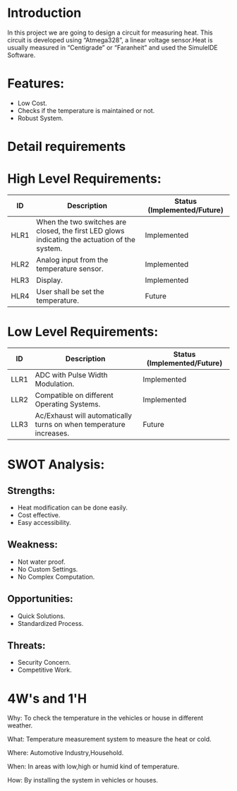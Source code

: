 # Introduction #
In this project we are going to design a circuit for measuring heat. This circuit is developed using “Atmega328”, a linear voltage sensor.Heat is usually measured in “Centigrade” or “Faranheit” and used the SimuleIDE Software.

# Features: #
* Low Cost.
* Checks if the temperature is maintained or not.
* Robust System.
# Detail requirements #

# High Level Requirements: #

ID	| Description                                                                                                  | Status (Implemented/Future)
----|--------------------------------------------------------------------------------------------------------------|-------------------------------
HLR1| When the two switches are closed, the first LED glows indicating the actuation of the system.                | Implemented 
HLR2| Analog input from the temperature sensor.                                                                    | Implemented
HLR3| Display.                                                                                                     | Implemented
HLR4| User shall be set the temperature.                                                                           | Future

# Low Level Requirements: #

ID	 |Description                                                        | Status (Implemented/Future)
-----|-------------------------------------------------------------------|-------------------------------------
LLR1 | ADC with Pulse Width Modulation.                                  | Implemented 
LLR2 | Compatible on different Operating Systems.                         | Implemented 
LLR3 | Ac/Exhaust will automatically turns on when temperature increases. | Future

# SWOT Analysis: #
## Strengths: ##
* Heat modification can be done easily.
* Cost effective.
* Easy accessibility.

## Weakness: ##
* Not water proof.
* No Custom Settings.
* No Complex Computation.

## Opportunities: ##
* Quick Solutions.
* Standardized Process.

## Threats: ##
* Security Concern.
* Competitive Work.

# 4W's and 1'H #

Why: To check the temperature in the vehicles or house in different weather.

What: Temperature measurement system to measure the heat or cold.

Where: Automotive Industry,Household.

When: In areas with low,high or humid kind of temperature.

How: By installing the system in vehicles or houses.
